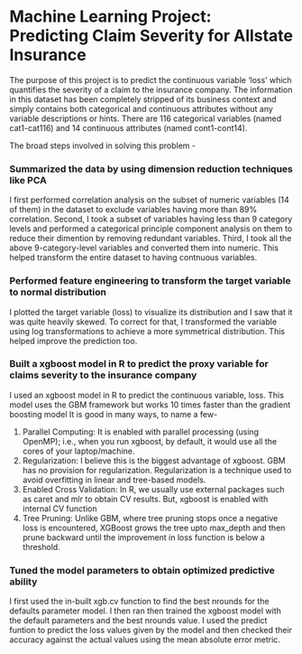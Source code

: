 # Machine Learning Project: Predicting Claim Severity for Allstate Insurance 

The purpose of this project is to predict the continuous variable ‘loss’ which quantifies the severity of a claim to the insurance company. The information in this dataset has been completely stripped of its business context and simply contains both categorical and continuous attributes without any variable descriptions or hints. There are 116 categorical variables (named cat1-cat116) and 14 continuous attributes (named cont1-cont14).

The broad steps involved in solving this problem -

### Summarized the data by using dimension reduction techniques like PCA
I first performed correlation analysis on the subset of numeric variables (14 of them) in the dataset to exclude variables having more than 89% correlation. Second, I took a subset of variables having less than 9 category levels and performed a categorical principle component analysis on them to reduce their dimention by removing redundant variables. Third, I took all the above 9-category-level variables and converted them into numeric. This helped transform the entire dataset to having contnuous variables. 

### Performed feature engineering to transform the target variable to normal distribution 
I plotted the target variable (loss) to visualize its distribution and I saw that it was quite heavily skewed. To correct for that, I transformed the variable using log transformations to achieve a more symmetrical distribution. This helped improve the prediction too.

### Built a xgboost model in R to predict the proxy variable for claims severity to the insurance company 
I used an xgboost model in R to predict the continuous variable, loss. This model uses the GBM framework but works 10 times faster than the gradient boosting model It is good in many ways, to name a few-

1. Parallel Computing: It is enabled with parallel processing (using OpenMP); i.e., when you run xgboost, by default, it would use all the cores of your laptop/machine.
2. Regularization: I believe this is the biggest advantage of xgboost. GBM has no provision for regularization. Regularization is a technique used to avoid overfitting in linear and tree-based models.
3. Enabled Cross Validation: In R, we usually use external packages such as caret and mlr to obtain CV results. But, xgboost is enabled with internal CV function 
4. Tree Pruning: Unlike GBM, where tree pruning stops once a negative loss is encountered, XGBoost grows the tree upto max_depth and then prune backward until the improvement in loss function is below a threshold.

### Tuned the model parameters to obtain optimized predictive ability 
I first used the in-built xgb.cv function to find the best nrounds for the defaults parameter model. I then ran then trained the xgboost model with the default parameters and the best nrounds value. I used the predict funtion to predict the loss values given by the model
and then checked their accuracy against the actual values using the mean absolute error metric. 


